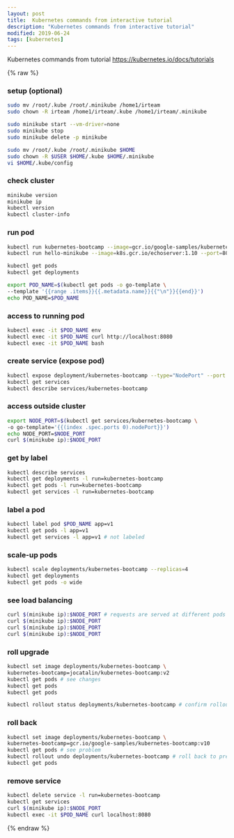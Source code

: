 ```yaml
---
layout: post
title:  Kubernetes commands from interactive tutorial
description: "Kubernetes commands from interactive tutorial"
modified: 2019-06-24
tags: [kubernetes]
---
```


Kubernetes commands from tutorial https://kubernetes.io/docs/tutorials

{% raw %}

### setup (optional)

```bash
sudo mv /root/.kube /root/.minikube /home1/irteam
sudo chown -R irteam /home1/irteam/.kube /home1/irteam/.minikube

sudo minikube start --vm-driver=none
sudo minikube stop
sudo minikube delete -p minikube

sudo mv /root/.kube /root/.minikube $HOME
sudo chown -R $USER $HOME/.kube $HOME/.minikube
vi $HOME/.kube/config
```

### check cluster

```bash
minikube version
minikube ip
kubectl version
kubectl cluster-info
```

### run pod
```bash
kubectl run kubernetes-bootcamp --image=gcr.io/google-samples/kubernetes-bootcamp:v1 --port=8080
kubectl run hello-minikube --image=k8s.gcr.io/echoserver:1.10 --port=8080

kubectl get pods
kubectl get deployments

export POD_NAME=$(kubectl get pods -o go-template \
--template '{{range .items}}{{.metadata.name}}{{"\n"}}{{end}}')
echo POD_NAME=$POD_NAME
```

### access to running pod

```bash
kubectl exec -it $POD_NAME env
kubectl exec -it $POD_NAME curl http://localhost:8080
kubectl exec -it $POD_NAME bash
```

### create service (expose pod)

```bash
kubectl expose deployment/kubernetes-bootcamp --type="NodePort" --port 8080
kubectl get services 
kubectl describe services/kubernetes-bootcamp
```

### access outside cluster

```bash
export NODE_PORT=$(kubectl get services/kubernetes-bootcamp \
-o go-template='{{(index .spec.ports 0).nodePort}}')
echo NODE_PORT=$NODE_PORT
curl $(minikube ip):$NODE_PORT
```

### get by label

```bash
kubectl describe services 
kubectl get deployments -l run=kubernetes-bootcamp
kubectl get pods -l run=kubernetes-bootcamp
kubectl get services -l run=kubernetes-bootcamp
```

### label a pod

```bash
kubectl label pod $POD_NAME app=v1
kubectl get pods -l app=v1
kubectl get services -l app=v1 # not labeled
```

### scale-up pods

```bash
kubectl scale deployments/kubernetes-bootcamp --replicas=4
kubectl get deployments
kubectl get pods -o wide
```

### see load balancing

```bash
curl $(minikube ip):$NODE_PORT # requests are served at different pods
curl $(minikube ip):$NODE_PORT
curl $(minikube ip):$NODE_PORT
curl $(minikube ip):$NODE_PORT
```

### roll upgrade

```bash
kubectl set image deployments/kubernetes-bootcamp \
kubernetes-bootcamp=jocatalin/kubernetes-bootcamp:v2
kubectl get pods # see changes
kubectl get pods
kubectl get pods

kubectl rollout status deployments/kubernetes-bootcamp # confirm rollout with latest image version
```

### roll back

```bash
kubectl set image deployments/kubernetes-bootcamp \
kubernetes-bootcamp=gcr.io/google-samples/kubernetes-bootcamp:v10
kubectl get pods # see problem
kubectl rollout undo deployments/kubernetes-bootcamp # roll back to previous image version
kubectl get pods
```

### remove service

```bash
kubectl delete service -l run=kubernetes-bootcamp
kubectl get services
curl $(minikube ip):$NODE_PORT
kubectl exec -it $POD_NAME curl localhost:8080
```

{% endraw %}
